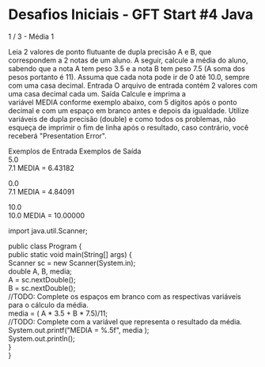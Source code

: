 # Desafios Iniciais - GFT Start #4 Java
1 / 3 - Média 1

Leia 2 valores de ponto flutuante de dupla precisão A e B, que correspondem a 2 notas de um aluno. A seguir, calcule a média do aluno, sabendo que a nota A tem peso 3.5 e a nota B tem peso 7.5 (A soma dos pesos portanto é 11). Assuma que cada nota pode ir de 0 até 10.0, sempre com uma casa decimal.
Entrada
O arquivo de entrada contém 2 valores com uma casa decimal cada um.
Saída
Calcule e imprima a variável MEDIA conforme exemplo abaixo, com 5 dígitos após o ponto decimal e com um espaço em branco antes e depois da igualdade. Utilize variáveis de dupla precisão (double) e como todos os problemas, não esqueça de imprimir o fim de linha após o resultado, caso contrário, você receberá "Presentation Error".
<p>
Exemplos de Entrada    Exemplos de Saída<br>
5.0<br>
7.1                     MEDIA = 6.43182<br>

0.0<br>
7.1                     MEDIA = 4.84091<br>

10.0<br>
10.0                    MEDIA = 10.00000<br>
</p>
<p>
import java.util.Scanner;<br>

public class Program {<br>
    public static void main(String[] args) {<br>
        Scanner sc = new Scanner(System.in);<br>
        double A, B, media;<br>
        A = sc.nextDouble();<br>
        B = sc.nextDouble();<br>
        //TODO: Complete os espaços em branco com as respectivas variáveis para o cálculo da média.<br>
        media = (   A  * 3.5 +  B   * 7.5)/11; <br>
        //TODO: Complete com a variável que representa o resultado da média.<br>
        System.out.printf("MEDIA = %.5f", media    );<br>
        System.out.println();<br>
    }<br>
}<br>
</p>
